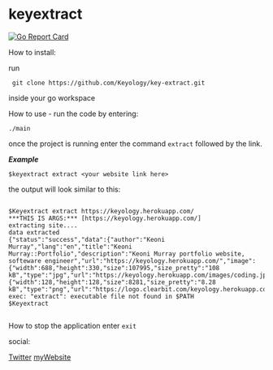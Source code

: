 # keyextract

[![Go Report Card](https://goreportcard.com/badge/github.com/Keyology/key-extract)](https://goreportcard.com/report/github.com/Keyology/key-extract)

How to install:

run

```
 git clone https://github.com/Keyology/key-extract.git 
```
inside your go workspace

How to use - run the code by entering:

`./main`

once the project is running enter the command `extract` followed by the link.

**_Example_**

```
$keyextract extract <your website link here>

```

the output will look similar to this:

```

$Keyextract extract https://keyology.herokuapp.com/
***THIS IS ARGS:*** [https://keyology.herokuapp.com/]
extracting site....
data extracted
{"status":"success","data":{"author":"Keoni Murray","lang":"en","title":"Keoni Murray::Portfolio","description":"Keoni Murray portfolio website, softeware engineer","url":"https://keyology.herokuapp.com/","image":{"width":688,"height":330,"size":107995,"size_pretty":"108 kB","type":"jpg","url":"https://keyology.herokuapp.com/images/coding.jpg"},"logo":{"width":128,"height":128,"size":8281,"size_pretty":"8.28 kB","type":"png","url":"https://logo.clearbit.com/keyology.herokuapp.com"}}}
exec: "extract": executable file not found in $PATH
$Keyextract


```

How to stop the application enter `exit`

social:

[Twitter](https://twitter.com/Keyology1)
[myWebsite](https://tinyurl.com/yc39f7f4)
